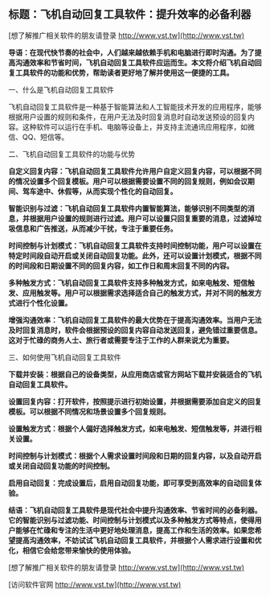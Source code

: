 ## **标题：飞机自动回复工具软件：提升效率的必备利器**

[想了解推广相关软件的朋友请登录 http://www.vst.tw](http://www.vst.tw)

**导语：在现代快节奏的社会中，人们越来越依赖手机和电脑进行即时沟通。为了提高沟通效率和节省时间，飞机自动回复工具软件应运而生。本文将介绍飞机自动回复工具软件的功能和优势，帮助读者更好地了解并使用这一便捷的工具。**

一、什么是飞机自动回复工具软件

飞机自动回复工具软件是一种基于智能算法和人工智能技术开发的应用程序，能够根据用户设置的规则和条件，在用户无法及时回复消息时自动发送预设的回复内容。这种软件可以运行在手机、电脑等设备上，并支持主流通讯应用程序，如微信、QQ、短信等。

二、飞机自动回复工具软件的功能与优势

**自定义回复内容：飞机自动回复工具软件允许用户自定义回复内容，可以根据不同的情况设置多个回复模板。用户可以根据需要设置不同的回复规则，例如会议期间、驾车途中、休假等，从而实现个性化的自动回复。**

**智能识别与过滤：飞机自动回复工具软件内置智能算法，能够识别不同类型的消息，并根据用户设置的规则进行过滤。用户可以设置只回复重要的消息，过滤掉垃圾信息和广告推送，从而减少干扰，专注于重要任务。**

**时间控制与计划模式：飞机自动回复工具软件支持时间控制功能，用户可以设置在特定时间段自动开启或关闭自动回复功能。此外，还可以设置计划模式，根据不同的时间段和日期设置不同的回复内容，如工作日和周末回复不同的内容。**

**多种触发方式：飞机自动回复工具软件支持多种触发方式，如来电触发、短信触发、应用触发等。用户可以根据需求选择适合自己的触发方式，并对不同的触发方式进行个性化设置。**

**增强沟通效率：飞机自动回复工具软件的最大优势在于提高沟通效率。当用户无法及时回复消息时，软件会根据预设的回复内容自动发送回复，避免错过重要信息。这对于忙碌的商务人士、旅行者或需要专注于工作的人群来说尤为重要。**

三、如何使用飞机自动回复工具软件

**下载并安装：根据自己的设备类型，从应用商店或官方网站下载并安装适合的飞机自动回复工具软件。**

**设置回复内容：打开软件，按照提示进行初始设置，并根据需要添加自定义的回复模板。可以根据不同情况和场景设置多个回复规则。**

**设置触发方式：根据个人偏好选择触发方式，如来电触发、短信触发等，并进行相关设置。**

**时间控制与计划模式：根据个人需求设置时间段和日期的回复内容，以及自动开启或关闭自动回复功能的时间控制。**

**启用自动回复：完成设置后，启用自动回复功能，即可享受到高效率的自动回复体验。**

**结语：飞机自动回复工具软件是现代社会中提升沟通效率、节省时间的必备利器。它的智能识别与过滤功能、时间控制与计划模式以及多种触发方式等特点，使得用户能够在忙碌和专注的生活中更好地处理消息，提高工作和生活的效率。如果您希望提高沟通效率，不妨试试飞机自动回复工具软件，并根据个人需求进行设置和优化，相信它会给您带来愉快的使用体验。**

[想了解推广相关软件的朋友请登录 http://www.vst.tw](http://www.vst.tw)


[访问软件官网 http://www.vst.tw](http://www.vst.tw)
